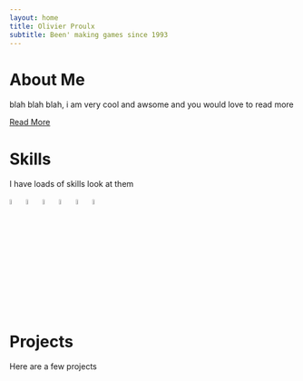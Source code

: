 ```yaml
---
layout: home
title: Olivier Proulx
subtitle: Been' making games since 1993
---
```

# About Me
blah blah blah, i am very cool and awsome and you would love to read more

[Read More](aboutme)

# Skills
I have loads of skills look at them

<div width:= "50%"; style="margin: auto;">
<img src="https://i.redd.it/tu3gt6ysfxq71.png" alt="drawing" width="5%"/>
<img src="https://upload.wikimedia.org/wikipedia/commons/6/6a/JavaScript-logo.png" alt="drawing" width="5%"/>
<img src="https://upload.wikimedia.org/wikipedia/commons/thumb/c/c3/Python-logo-notext.svg/1869px-Python-logo-notext.svg.png" alt="drawing" width="5%"/>
<img src="https://upload.wikimedia.org/wikipedia/commons/thumb/d/da/Unreal_Engine_Logo.svg/2509px-Unreal_Engine_Logo.svg.png" alt="drawing" width="5%"/>
<img src="https://upload.wikimedia.org/wikipedia/commons/thumb/b/bd/Logo_C_sharp.svg/1820px-Logo_C_sharp.svg.png" alt="drawing" width="5%"/>
<img src="https://cdn.icon-icons.com/icons2/2415/PNG/512/java_original_wordmark_logo_icon_146459.png" alt="drawing" width="5%"/>
</div>


# Projects
Here are a few projects
